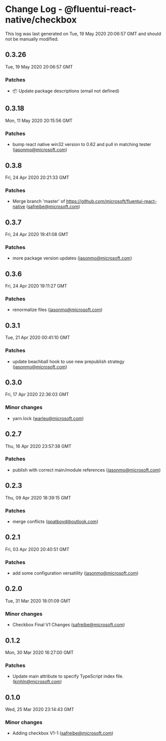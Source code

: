 # Change Log - @fluentui-react-native/checkbox

This log was last generated on Tue, 19 May 2020 20:06:57 GMT and should not be manually modified.

<!-- Start content -->

## 0.3.26

Tue, 19 May 2020 20:06:57 GMT

### Patches

- 📦 Update package descriptions (email not defined)

## 0.3.18

Mon, 11 May 2020 20:15:56 GMT

### Patches

- bump react native win32 version to 0.62 and pull in matching tester (jasonmo@microsoft.com)

## 0.3.8

Fri, 24 Apr 2020 20:21:33 GMT

### Patches

- Merge branch 'master' of https://github.com/microsoft/fluentui-react-native (safreibe@microsoft.com)

## 0.3.7

Fri, 24 Apr 2020 19:41:08 GMT

### Patches

- more package version updates (jasonmo@microsoft.com)

## 0.3.6

Fri, 24 Apr 2020 19:11:27 GMT

### Patches

- renormalize files (jasonmo@microsoft.com)

## 0.3.1

Tue, 21 Apr 2020 00:41:10 GMT

### Patches

- update beachball hook to use new prepublish strategy (jasonmo@microsoft.com)

## 0.3.0

Fri, 17 Apr 2020 22:36:03 GMT

### Minor changes

- yarn.lock (warleu@microsoft.com)

## 0.2.7

Thu, 16 Apr 2020 23:57:38 GMT

### Patches

- publish with correct main/module references (jasonmo@microsoft.com)

## 0.2.3
Thu, 09 Apr 2020 18:39:15 GMT

### Patches

- merge conflicts (ppatboyd@outlook.com)
## 0.2.1
Fri, 03 Apr 2020 20:40:51 GMT

### Patches

- add some configuration versatility (jasonmo@microsoft.com)
## 0.2.0
Tue, 31 Mar 2020 18:01:09 GMT

### Minor changes

- Checkbox Final V1 Changes (safreibe@microsoft.com)
## 0.1.2
Mon, 30 Mar 2020 16:27:00 GMT

### Patches

- Update main attribute to specify TypeScript index file. (kinhln@microsoft.com)
## 0.1.0
Wed, 25 Mar 2020 23:14:43 GMT

### Minor changes

- Adding checkbox V1-1 (safreibe@microsoft.com)
